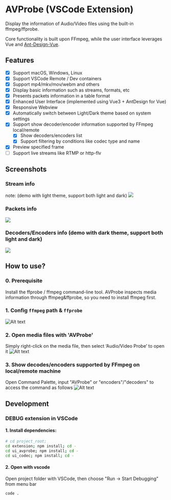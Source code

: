 # AVProbe (VSCode Extension)
Display the information of Audio/Video files using the built-in ffmpeg/ffprobe.

Core functionality is built upon FFmpeg, while the user interface leverages Vue and [Ant-Design-Vue](https://github.com/vueComponent/ant-design-vue).

## Features
* [x] Support macOS, Windows, Linux
* [x] Support VSCode Remote / Dev containers
* [x] Support mp4/mkv/mov/webm and others
* [x] Display basic information such as streams, formats, etc
* [x] Presents packets information in a table format
* [x] Enhanced User Interface (implemented using Vue3 + AntDesign for Vue)
* [x] Responsive Webview
* [x] Automatically switch between Light/Dark theme based on system settings
* [x] Support show decoder/encoder information supported by FFmpeg local/remote
  * [x] Show decoders/encoders list
  * [x] Support filtering by conditions like codec type and name
* [x] Preview specified frame
* [ ] Support live streams like RTMP or http-flv

## Screenshots
### Stream info
note: (demo with light theme, support both light and dark)
![](https://images.xueshi.io/screenshots/screenshots_01.png)

### Packets info
![](https://images.xueshi.io/screenshots/screenshots_02.png)

### Decoders/Encoders info (demo with dark theme, support both light and dark)
![](https://images.xueshi.io/screenshots/codecs_list.png)

## How to use?

### 0. Prerequisite
Install the ffprobe / ffmpeg command-line tool.
AVProbe inspects media information through ffmpeg&ffprobe, so you need to install ffmpeg first.
### 1. Config `ffmpeg` path & `ffprobe`

![Alt text](https://images.xueshi.io/screenshots/set_custom_ffprobe_path.png)

### 2. Open media files with 'AVProbe'
Simply right-click on the media file, then select ‘Audio/Video Probe’ to open it
![Alt text](https://images.xueshi.io/screenshots/open_with_avprobe.png)

### 3. Show decodes/encoders supported by FFmpeg on local/remote machine
Open Command Palette, input "AVProbe" or "encoders"/"decoders" to access the command as follows
![Alt text](https://images.xueshi.io/screenshots/codecs_command.png)


## Development

### DEBUG extension in VSCode

#### 1. Install dependencies:

```bash
# cd project_root;
cd extension; npm install; cd -
cd ui_avprobe; npm install; cd -
cd ui_codec; npm install; cd -
```

#### 2. Open with vscode
Open project folder with VSCode, then choose "Run -> Start Debugging" from menu bar

```bash
code .
```
